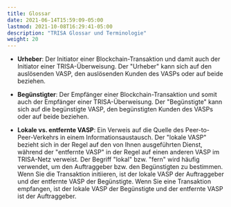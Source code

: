 ```yaml
---
title: Glossar
date: 2021-06-14T15:59:09-05:00
lastmod: 2021-10-08T16:29:41-05:00
description: "TRISA Glossar und Terminologie"
weight: 20
---
```


- **Urheber**: Der Initiator einer Blockchain-Transaktion und damit auch der Initiator einer TRISA-Überweisung. Der "Urheber" kann sich auf den auslösenden VASP, den auslösenden Kunden des VASPs oder auf beide beziehen.

- **Begünstigter**: Der Empfänger einer Blockchain-Transaktion und somit auch der Empfänger einer TRISA-Überweisung. Der "Begünstigte" kann sich auf die begünstigte VASP, den begünstigten Kunden des VASPs oder auf beide beziehen.

- **Lokale vs. entfernte VASP**: Ein Verweis auf die Quelle des Peer-to-Peer-Verkehrs in einem Informationsaustausch. Der "lokale VASP" bezieht sich in der Regel auf den von Ihnen ausgeführten Dienst, während der "entfernte VASP" in der Regel auf einen anderen VASP im TRISA-Netz verweist. Der Begriff "lokal" bzw. "fern" wird häufig verwendet, um den Auftraggeber bzw. den Begünstigten zu bestimmen. Wenn Sie die Transaktion initiieren, ist der lokale VASP der Auftraggeber und der entfernte VASP der Begünstigte. Wenn Sie eine Transaktion empfangen, ist der lokale VASP der Begünstigte und der entfernte VASP ist der Auftraggeber.
